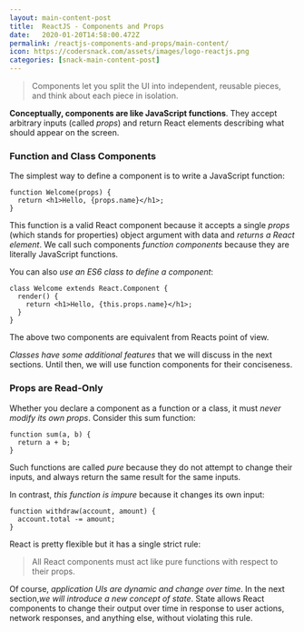 ```yaml
---
layout: main-content-post
title:  ReactJS - Components and Props
date:   2020-01-20T14:58:00.472Z
permalink: /reactjs-components-and-props/main-content/
icon: https://codersnack.com/assets/images/logo-reactjs.png
categories: [snack-main-content-post]
---
```


> Components let you split the UI into independent, reusable pieces, and think about each piece in isolation. 

**Conceptually, components are like JavaScript functions**. They accept arbitrary inputs (called *props*) and return React elements describing what should appear on the screen.

### Function and Class Components
The simplest way to define a component is to write a JavaScript function:
```
function Welcome(props) {
  return <h1>Hello, {props.name}</h1>;
}
```
This function is a valid React component because it accepts a single *props* (which stands for properties) object argument with data and *returns a React element*. We call such components *function components* because they are literally JavaScript functions.

You can also *use an ES6 class to define a component*:
```
class Welcome extends React.Component {
  render() {
    return <h1>Hello, {this.props.name}</h1>;
  }
}
```

The above two components are equivalent from Reacts point of view.

*Classes have some additional features* that we will discuss in the next sections. Until then, we will use function components for their conciseness.

### Props are Read-Only
Whether you declare a component as a function or a class, it must *never modify its own props*. Consider this sum function:
```
function sum(a, b) {
  return a + b;
}
```

Such functions are called *pure* because they do not attempt to change their inputs, and always return the same result for the same inputs.

In contrast, *this function is impure* because it changes its own input:
```
function withdraw(account, amount) {
  account.total -= amount;
}
```

React is pretty flexible but it has a single strict rule:

> All React components must act like pure functions with respect to their props.

Of course, *application UIs are dynamic and change over time*. In the next section,*we will introduce a new concept of state*. State allows React components to change their output over time in response to user actions, network responses, and anything else, without violating this rule.